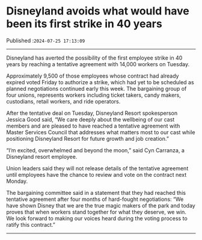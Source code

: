 # Disneyland avoids what would have been its first strike in 40 years

Published :`2024-07-25 17:13:09`

---

Disneyland has averted the possibility of the first employee strike in 40 years by reaching a tentative agreement with 14,000 workers on Tuesday.

Approximately 9,500 of those employees whose contract had already expired voted Friday to authorize a strike, which had yet to be scheduled as planned negotiations continued early this week. The bargaining group of four unions, represents workers including ticket takers, candy makers, custodians, retail workers, and ride operators.

After the tentative deal on Tuesday, Disneyland Resort spokesperson Jessica Good said, “We care deeply about the wellbeing of our cast members and are pleased to have reached a tentative agreement with Master Services Council that addresses what matters most to our cast while positioning Disneyland Resort for future growth and job creation.”

“I’m excited, overwhelmed and beyond the moon,” said Cyn Carranza, a Disneyland resort employee.

Union leaders said they will not release details of the tentative agreement until employees have the chance to review and vote on the contract next Monday.

The bargaining committee said in a statement that they had reached this tentative agreement after four months of hard-fought negotiations: “We have shown Disney that we are the true magic makers of the park and today proves that when workers stand together for what they deserve, we win. We look forward to making our voices heard during the voting process to ratify this contract.”

---

